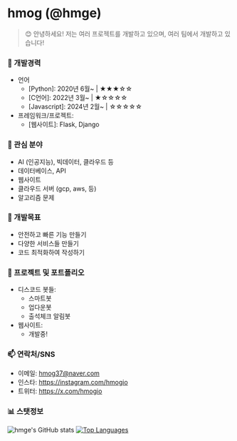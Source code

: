 # hmog (@hmge)
> 😊 안녕하세요! 저는 여러 프로젝트를 개발하고 있으며, 여러 팀에서 개발하고 있습니다!

### 💼 개발경력
 - 언어
    - [Python]: 2020년 6월~ | ★★★☆☆
    - [C언어]: 2022년 3월~ | ★☆☆☆☆
    - [Javascript]: 2024년 2월~ | ☆☆☆☆☆
 - 프레임워크/프로젝트:
    - [웹사이트]: Flask, Django
### 🍔 관심 분야
  - AI (인공지능), 빅데이터, 클라우드 등
  - 데이터베이스, API
  - 웹사이트
  - 클라우드 서버 (gcp, aws, 등)
  - 알고리즘 문제
### 🌱 개발목표
  - 안전하고 빠른 기능 만들기
  - 다양한 서비스들 만들기
  - 코드 최적화하여 작성하기
### 🎉 프로젝트 및 포트폴리오
  - 디스코드 봇들:
    - 스마트봇
    - 업다운봇
    - 출석체크 알림봇
  - 웹사이트:
    - 개발중!
### 📫 연락처/SNS
- 이메일: hmog37@naver.com
- 인스타: https://instagram.com/hmogio
- 트위터: https://x.com/hmogio
###  📊 스탯정보
![hmge's GitHub stats](https://github-readme-stats.vercel.app/api?username=hmge&show_icons=true)
[![Top Languages](https://github-readme-stats.vercel.app/api/top-langs/?username=hmge&layout=compact)](https://github.com/hmge/github-readme-stats)
